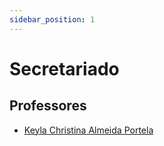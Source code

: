 ```yaml
---
sidebar_position: 1
---
```


# Secretariado

## Professores

- [Keyla Christina Almeida Portela](keyla_christina_almeida_portela)
